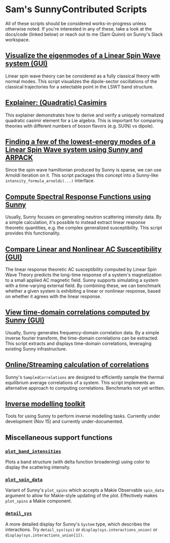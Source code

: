 # Sam's SunnyContributed Scripts

All of these scripts should be considered works-in-progress unless otherwise noted.
If you're interested in any of these, take a look at the docs/code (linked below) or reach out to me (Sam Quinn) on Sunny's Slack workspace.

## [Visualize the eigenmodes of a Linear Spin Wave system (GUI)](docs/eigenmode_viewer_examples.md)
Linear spin wave theory can be considered as a fully classical theory with normal modes.
This script visualizes the dipole-sector oscillations of the classical trajectories for a selectable point in the LSWT band structure.

## [Explainer: (Quadratic) Casimirs](docs/quadratic_casimirs.md)
This explainer demonstrates how to derive and verify a uniquely normalized quadratic casimir element for a Lie algebra.
This is important for comparing theories with different numbers of boson flavors (e.g. SU(N) vs dipole).

## [Finding a few of the lowest-energy modes of a Linear Spin Wave system using Sunny and ARPACK](eigenmodes/arnoldi.jl)
Since the spin wave hamiltonian produced by Sunny is sparse, we can use Arnoldi iteration on it.
This script packages this concept into a Sunny-like `intensity_formula_arnoldi(...)` interface.

## [Compute Spectral Response Functions using Sunny](susceptibility/susceptibility.jl)
Usually, Sunny focuses on generating neutron scattering intensity data.
By a simple calculation, it's possible to instead extract linear response theoretic quantities, e.g. the complex generalized susceptibility.
This script provides this functionality.

## [Compare Linear and Nonlinear AC Susceptibility (GUI)](susceptibility/AC_field_viewer.jl)
The linear response theoretic AC susceptibility computed by Linear Spin Wave Theory predicts the long-time response of a system's magnetization to a small applied AC magnetic field.
Sunny supports simulating a system with a time-varying external field.
By combining these, we can benchmark whether a given system is exhibiting a linear or nonlinear response, based on whether it agrees with the linear response.

## [View time-domain correlations computed by Sunny (GUI)](susceptibility/correlation_viewer.jl)
Usually, Sunny generates frequency-domain correlation data.
By a simple inverse fourier transform, the time-domain correlations can be extracted.
This script extracts and displays time-domain correlations, leveraging existing Sunny infrastructure.

## [Online/Streaming calculation of correlations](susceptibility/online_correlations.jl)
Sunny's `SampledCorrelations` are designed to efficiently sample the thermal equilibrium average correlations of a system.
This script implements an alternative approach to computing correlations.
Benchmarks not yet written.

## [Inverse modelling toolkit](inverse-toolkit/)
Tools for using Sunny to perform inverse modelling tasks.
Currently under development (Nov 15) and currently under-documented.

## Miscellaneous support functions
### [`plot_band_intensities`](eigenmodes/support.jl)
Plots a band structure (with delta function broadening) using color to display the scattering intensity.

### [`plot_spin_data`](eigenmodes/support.jl)
Variant of Sunny's `plot_spins` which accepts a Makie Observable `spin_data` argument to allow for Makie-style updating of the plot.
Effectively makes `plot_spins` a Makie component.

### [`detail_sys`](susceptibility/support.jl)
A more detailed display for Sunny's `System` type, which describes the interactions.
Try `detail_sys(sys)` or `display(sys.interactions_union)` or `display(sys.interactions_union[1])`.




